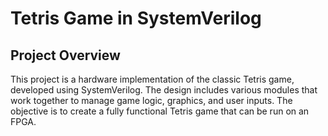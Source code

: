 # Tetris Game in SystemVerilog

## Project Overview

This project is a hardware implementation of the classic Tetris game, developed using SystemVerilog. The design includes various modules that work together to manage game logic, graphics, and user inputs. The objective is to create a fully functional Tetris game that can be run on an FPGA.
